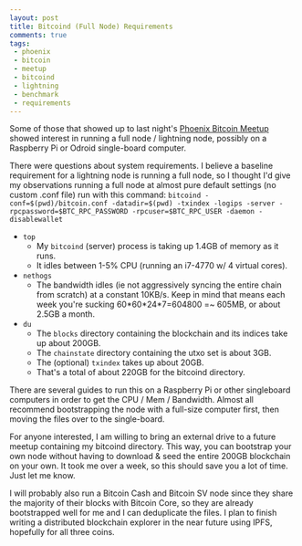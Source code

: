 ```yaml
---
layout: post
title: Bitcoind (Full Node) Requirements
comments: true
tags:
 - phoenix
 - bitcoin
 - meetup
 - bitcoind
 - lightning
 - benchmark
 - requirements
---
```

Some of those that showed up to last night's [Phoenix Bitcoin Meetup](https://www.meetup.com/Arizona-Bitcoin-Meetup/events/257998536/) showed interest in running a full node / lightning node, possibly on a Raspberry Pi or Odroid single-board computer.

There were questions about system requirements. I believe a baseline requirement for a lightning node is running a full node, so I thought I'd give my observations running a full node at almost pure default settings (no custom .conf file) run with this command: `bitcoind -conf=$(pwd)/bitcoin.conf -datadir=$(pwd) -txindex -logips -server -rpcpassword=$BTC_RPC_PASSWORD -rpcuser=$BTC_RPC_USER -daemon -disablewallet`

- `top`
    - My `bitcoind` (server) process is taking up 1.4GB of memory as it runs.
    - It idles between 1-5% CPU (running an i7-4770 w/ 4 virtual cores).
- `nethogs`
    - The bandwidth idles (ie not aggressively syncing the entire chain from scratch) at a constant 10KB/s. Keep in mind that means each week you're sucking 60\*60\*24\*7=604800 =~ 605MB, or about 2.5GB a month.
- `du`
    - The `blocks` directory containing the blockchain and its indices take up about 200GB.
    - The `chainstate` directory containing the utxo set is about 3GB.
    - The (optional) `txindex` takes up about 20GB.
    - That's a total of about 220GB for the bitcoind directory.

There are several guides to run this on a Raspberry Pi or other singleboard computers in order to get the CPU / Mem / Bandwidth. Almost all recommend bootstrapping the node with a full-size computer first, then moving the files over to the single-board.

For anyone interested, I am willing to bring an external drive to a future meetup containing my bitcoind directory. This way, you can bootstrap your own node without having to download & seed the entire 200GB blockchain on your own. It took me over a week, so this should save you a lot of time. Just let me know.

I will probably also run a Bitcoin Cash and Bitcoin SV node since they share the majority of their blocks with Bitcoin Core, so they are already bootstrapped well for me and I can deduplicate the files. I plan to finish writing a distributed blockchain explorer in the near future using IPFS, hopefully for all three coins.
